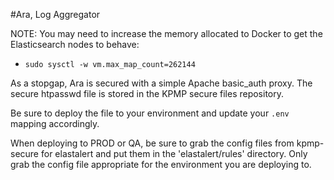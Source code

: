 #Ara, Log Aggregator

NOTE: You may need to increase the memory allocated to Docker to get the Elasticsearch nodes to behave: 
- `sudo sysctl -w vm.max_map_count=262144`

As a stopgap, Ara is secured with a simple Apache basic_auth proxy.  The secure htpasswd file is stored in the KPMP secure files repository.

Be sure to deploy the file to your environment and update your `.env` mapping accordingly.

When deploying to PROD or QA, be sure to grab the config files from kpmp-secure for elastalert and put them in the 'elastalert/rules' directory. Only grab the config file appropriate for the environment you are deploying to.
